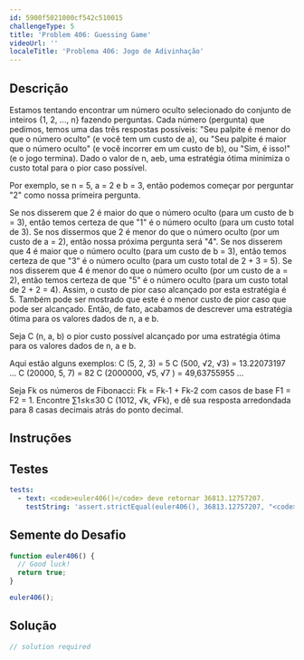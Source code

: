 ```yaml
---
id: 5900f5021000cf542c510015
challengeType: 5
title: 'Problem 406: Guessing Game'
videoUrl: ''
localeTitle: 'Problema 406: Jogo de Adivinhação'
---
```


## Descrição
<section id="description"> Estamos tentando encontrar um número oculto selecionado do conjunto de inteiros {1, 2, ..., n} fazendo perguntas. Cada número (pergunta) que pedimos, temos uma das três respostas possíveis: &quot;Seu palpite é menor do que o número oculto&quot; (e você tem um custo de a), ou &quot;Seu palpite é maior que o número oculto&quot; (e você incorrer em um custo de b), ou &quot;Sim, é isso!&quot; (e o jogo termina). Dado o valor de n, aeb, uma estratégia ótima minimiza o custo total para o pior caso possível. <p> Por exemplo, se n = 5, a = 2 e b = 3, então podemos começar por perguntar &quot;2&quot; como nossa primeira pergunta. </p><p> Se nos disserem que 2 é maior do que o número oculto (para um custo de b = 3), então temos certeza de que &quot;1&quot; é o número oculto (para um custo total de 3). Se nos dissermos que 2 é menor do que o número oculto (por um custo de a = 2), então nossa próxima pergunta será &quot;4&quot;. Se nos disserem que 4 é maior que o número oculto (para um custo de b = 3), então temos certeza de que &quot;3&quot; é o número oculto (para um custo total de 2 + 3 = 5). Se nos disserem que 4 é menor do que o número oculto (por um custo de a = 2), então temos certeza de que &quot;5&quot; é o número oculto (para um custo total de 2 + 2 = 4). Assim, o custo de pior caso alcançado por esta estratégia é 5. Também pode ser mostrado que este é o menor custo de pior caso que pode ser alcançado. Então, de fato, acabamos de descrever uma estratégia ótima para os valores dados de n, a e b. </p><p> Seja C (n, a, b) o pior custo possível alcançado por uma estratégia ótima para os valores dados de n, a e b. </p><p> Aqui estão alguns exemplos: C (5, 2, 3) = 5 C (500, √2, √3) = 13.22073197 ... C (20000, 5, 7) = 82 C (2000000, √5, √7 ) = 49,63755955 ... </p><p> Seja Fk os números de Fibonacci: Fk = Fk-1 + Fk-2 com casos de base F1 = F2 = 1. Encontre ∑1≤k≤30 C (1012, √k, √Fk), e dê sua resposta arredondada para 8 casas decimais atrás do ponto decimal. </p></section>

## Instruções
<section id="instructions">
</section>

## Testes
<section id='tests'>

```yml
tests:
  - text: <code>euler406()</code> deve retornar 36813.12757207.
    testString: 'assert.strictEqual(euler406(), 36813.12757207, "<code>euler406()</code> should return 36813.12757207.");'

```

</section>

## Semente do Desafio
<section id='challengeSeed'>

<div id='js-seed'>

```js
function euler406() {
  // Good luck!
  return true;
}

euler406();

```

</div>



</section>

## Solução
<section id='solution'>

```js
// solution required
```
</section>
